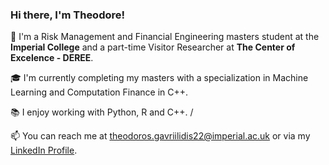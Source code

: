 ### Hi there, I'm Theodore!

🌱 I'm a Risk Management and Financial Engineering masters student at the **Imperial College** and a part-time Visitor Researcher at **The Center of Excelence - DEREE**.

🎓 I'm currently completing my masters with a specialization in Machine Learning and Computation Finance in C++.

📚 I enjoy working with Python, R and C++. 
/

📫 You can reach me at theodoros.gavriilidis22@imperial.ac.uk or via my [LinkedIn Profile](https://www.linkedin.com/in/theodoros-gavriilidis/).


<!--
**TGavriilidis/TGavriilidis** is a ✨ _special_ ✨ repository because its `README.md` (this file) appears on your GitHub profile.

Here are some ideas to get you started:

- 🔭 I’m currently working on ...
- 🌱 I’m currently learning ...
- 👯 I’m looking to collaborate on ...
- 🤔 I’m looking for help with ...
- 💬 Ask me about ...
- 📫 How to reach me: ...
- 😄 Pronouns: ...
- ⚡ Fun fact: ...
-->
